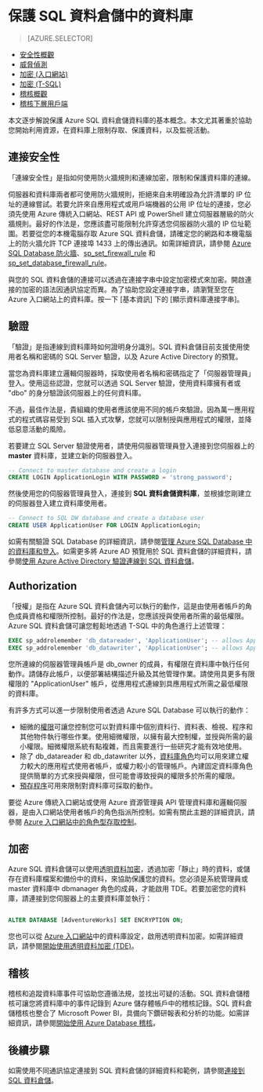 <properties
   pageTitle="保護 SQL 資料倉儲中的資料庫 | Microsoft Azure"
   description="保護 Azure SQL 資料倉儲中的資料庫以便開發解決方案的秘訣。"
   services="sql-data-warehouse"
   documentationCenter="NA"
   authors="ronortloff"
   manager="barbkess"
   editor=""/>

<tags
   ms.service="sql-data-warehouse"
   ms.devlang="NA"
   ms.topic="article"
   ms.tgt_pltfrm="NA"
   ms.workload="data-services"
   ms.date="07/22/2016"
   ms.author="rortloff;barbkess;sonyama"/>

# 保護 SQL 資料倉儲中的資料庫

> [AZURE.SELECTOR]
- [安全性概觀](sql-data-warehouse-overview-manage-security.md)
- [威脅偵測](sql-data-warehouse-security-threat-detection.md)
- [加密 (入口網站)](sql-data-warehouse-encryption-tde.md)
- [加密 (T-SQL)](sql-data-warehouse-encryption-tde-tsql.md)
- [稽核概觀](sql-data-warehouse-auditing-overview.md)
- [稽核下層用戶端](sql-data-warehouse-auditing-downlevel-clients.md)



本文逐步解說保護 Azure SQL 資料倉儲資料庫的基本概念。本文尤其著重於協助您開始利用資源，在資料庫上限制存取、保護資料，以及監視活動。

## 連接安全性

「連線安全性」是指如何使用防火牆規則和連線加密，限制和保護資料庫的連線。

伺服器和資料庫兩者都可使用防火牆規則，拒絕來自未明確設為允許清單的 IP 位址的連線嘗試。若要允許來自應用程式或用戶端機器的公用 IP 位址的連接，您必須先使用 Azure 傳統入口網站、REST API 或 PowerShell 建立伺服器層級的防火牆規則。最好的作法是，您應該盡可能限制允許穿透您伺服器防火牆的 IP 位址範圍。若要從您的本機電腦存取 Azure SQL 資料倉儲，請確定您的網路和本機電腦上的防火牆允許 TCP 連接埠 1433 上的傳出通訊。如需詳細資訊，請參閱 [Azure SQL Database 防火牆][]、[sp\_set\_firewall\_rule][] 和 [sp\_set\_database\_firewall\_rule][]。

與您的 SQL 資料倉儲的連接可以透過在連接字串中設定加密模式來加密。開啟連接的加密的語法因通訊協定而異。為了協助您設定連接字串，請瀏覽至您在 Azure 入口網站上的資料庫。按一下 [基本資訊] 下的 [顯示資料庫連接字串]。


## 驗證

「驗證」是指連線到資料庫時如何證明身分識別。SQL 資料倉儲目前支援使用使用者名稱和密碼的 SQL Server 驗證，以及 Azure Active Directory 的預覽。

當您為資料庫建立邏輯伺服器時，採取使用者名稱和密碼指定了「伺服器管理員」登入。使用這些認證，您就可以透過 SQL Server 驗證，使用資料庫擁有者或 "dbo" 的身分驗證該伺服器上的任何資料庫。

不過，最佳作法是，貴組織的使用者應該使用不同的帳戶來驗證。因為萬一應用程式的程式碼容易受到 SQL 插入式攻擊，您就可以限制授與應用程式的權限，並降低惡意活動的風險。

若要建立 SQL Server 驗證使用者，請使用伺服器管理員登入連接到您伺服器上的 **master** 資料庫，並建立新的伺服器登入。

```sql
-- Connect to master database and create a login
CREATE LOGIN ApplicationLogin WITH PASSWORD = 'strong_password';

```

然後使用您的伺服器管理員登入，連接到 **SQL 資料倉儲資料庫**，並根據您剛建立的伺服器登入建立資料庫使用者。

```sql
-- Connect to SQL DW database and create a database user
CREATE USER ApplicationUser FOR LOGIN ApplicationLogin;

```

如需有關驗證 SQL Database 的詳細資訊，請參閱[管理 Azure SQL Database 中的資料庫和登入][]。如需更多將 Azure AD 預覽用於 SQL 資料倉儲的詳細資料，請參閱[使用 Azure Active Directory 驗證連線到 SQL 資料倉儲][]。


## Authorization

「授權」是指在 Azure SQL 資料倉儲內可以執行的動作，這是由使用者帳戶的角色成員資格和權限所控制。最好的作法是，您應該授與使用者所需的最低權限。Azure SQL 資料倉儲可讓您輕鬆地透過 T-SQL 中的角色進行上述管理：

```sql
EXEC sp_addrolemember 'db_datareader', 'ApplicationUser'; -- allows ApplicationUser to read data
EXEC sp_addrolemember 'db_datawriter', 'ApplicationUser'; -- allows ApplicationUser to write data
```

您所連線的伺服器管理員帳戶是 db\_owner 的成員，有權限在資料庫中執行任何動作。請儲存此帳戶，以便部署結構描述升級及其他管理作業。請使用具更多有限權限的 "ApplicationUser" 帳戶，從應用程式連線到具應用程式所需之最低權限的資料庫。

有許多方式可以進一步限制使用者透過 Azure SQL Database 可以執行的動作：

- 細微的[權限][]可讓您控制您可以對資料庫中個別資料行、資料表、檢視、程序和其他物件執行哪些作業。使用細微權限，以擁有最大控制權，並授與所需的最小權限。細微權限系統有點複雜，而且需要進行一些研究才能有效地使用。
- 除了 db\_datareader 和 db\_datawriter 以外，[資料庫角色][]均可以用來建立權力較大的應用程式使用者帳戶，或權力較小的管理帳戶。內建固定資料庫角色提供簡單的方式來授與權限，但可能會導致授與的權限多於所需的權限。
- [預存程序][]可用來限制對資料庫可採取的動作。

要從 Azure 傳統入口網站或使用 Azure 資源管理員 API 管理資料庫和邏輯伺服器，是由入口網站使用者帳戶的角色指派所控制。如需有關此主題的詳細資訊，請參閱 [Azure 入口網站中的角色型存取控制][]。

## 加密

Azure SQL 資料倉儲可以使用[透明資料加密][]，透過加密「靜止」時的資料，或儲存在資料庫檔案和備份中的資料，來協助保護您的資料。您必須是系統管理員或 master 資料庫中 dbmanager 角色的成員，才能啟用 TDE。若要加密您的資料庫，請連接到您伺服器上的主要資料庫並執行：


```sql

ALTER DATABASE [AdventureWorks] SET ENCRYPTION ON;

```

您也可以從 [Azure 入口網站][]中的資料庫設定，啟用透明資料加密。如需詳細資訊，請參閱[開始使用透明資料加密 (TDE)][]。

## 稽核

稽核和追蹤資料庫事件可協助您遵循法規，並找出可疑的活動。SQL 資料倉儲稽核可讓您將資料庫中的事件記錄到 Azure 儲存體帳戶中的稽核記錄。SQL 資料倉儲稽核也整合了 Microsoft Power BI，具備向下鑽研報表和分析的功能。如需詳細資訊，請參閱[開始使用 Azure Database 稽核][]。

## 後續步驟
如需使用不同通訊協定連接到 SQL 資料倉儲的詳細資料和範例，請參閱[連接到 SQL 資料倉儲][]。

<!--Image references-->

<!--Article references-->
[連接到 SQL 資料倉儲]: ./sql-data-warehouse-connect-overview.md
[開始使用 Azure Database 稽核]: ./sql-data-warehouse-auditing-overview.md
[開始使用透明資料加密 (TDE)]: ./sql-data-warehouse-encryption-tde.md
[使用 Azure Active Directory 驗證連線到 SQL 資料倉儲]: ./sql-data-warehouse-authentication.md

<!--MSDN references-->
[Azure SQL Database 防火牆]: https://msdn.microsoft.com/library/ee621782.aspx
[sp\_set\_firewall\_rule]: https://msdn.microsoft.com/library/dn270017.aspx
[sp\_set\_database\_firewall\_rule]: https://msdn.microsoft.com/library/dn270010.aspx
[資料庫角色]: https://msdn.microsoft.com/library/ms189121.aspx
[管理 Azure SQL Database 中的資料庫和登入]: https://msdn.microsoft.com/library/ee336235.aspx
[權限]: https://msdn.microsoft.com/library/ms191291.aspx
[預存程序]: https://msdn.microsoft.com/library/ms190782.aspx
[透明資料加密]: https://go.microsoft.com/fwlink/?LinkId=526242
[Azure 入口網站]: https://portal.azure.com/

<!--Other Web references-->
[Azure 入口網站中的角色型存取控制]: https://azure.microsoft.com/documentation/articles/role-based-access-control-configure

<!---HONumber=AcomDC_0817_2016-->